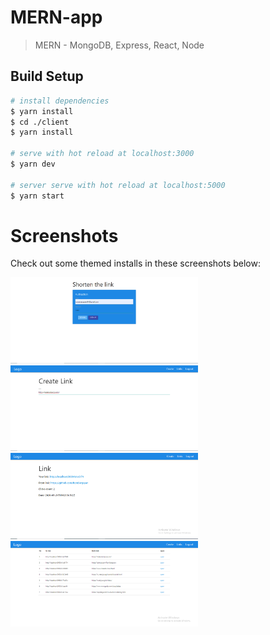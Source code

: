 # MERN-app

> MERN - MongoDB, Express, React, Node

## Build Setup

``` bash
# install dependencies
$ yarn install
$ cd ./client
$ yarn install

# serve with hot reload at localhost:3000
$ yarn dev

# server serve with hot reload at localhost:5000
$ yarn start
```

# Screenshots
  Check out some themed installs in these screenshots below:

<img src="static/screenshots/Auth.png" width=300>   <img src="static/screenshots/Create.png" width=300>
<img src="static/screenshots/Link.png" width=300>   <img src="static/screenshots/Links.png" width=300>